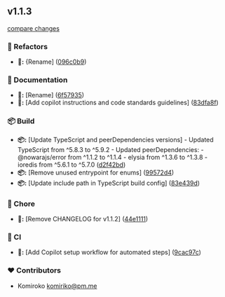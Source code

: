 
## v1.1.3

[compare changes](https://github.com/NowaraJS/elysia-ratelimit/compare/v1.1.2...v1.1.3)

### 🧹 Refactors

- **🧹:** {Rename] ([096c0b9](https://github.com/NowaraJS/elysia-ratelimit/commit/096c0b9))

### 📖 Documentation

- **📖:** [Rename] ([6f57935](https://github.com/NowaraJS/elysia-ratelimit/commit/6f57935))
- **📖:** [Add copilot instructions and code standards guidelines] ([83dfa8f](https://github.com/NowaraJS/elysia-ratelimit/commit/83dfa8f))

### 📦 Build

- **📦:** [Update TypeScript and peerDependencies versions] - Updated TypeScript from ^5.8.3 to ^5.9.2 - Updated peerDependencies:   - @nowarajs/error from ^1.1.2 to ^1.1.4   - elysia from ^1.3.6 to ^1.3.8   - ioredis from ^5.6.1 to ^5.7.0 ([d2f42bd](https://github.com/NowaraJS/elysia-ratelimit/commit/d2f42bd))
- **📦:** [Remove unused entrypoint for enums] ([99572d4](https://github.com/NowaraJS/elysia-ratelimit/commit/99572d4))
- **📦:** [Update include path in TypeScript build config] ([83e439d](https://github.com/NowaraJS/elysia-ratelimit/commit/83e439d))

### 🦉 Chore

- **🦉:** [Remove CHANGELOG for v1.1.2] ([44e1111](https://github.com/NowaraJS/elysia-ratelimit/commit/44e1111))

### 🤖 CI

- **🤖:** [Add Copilot setup workflow for automated steps] ([9cac97c](https://github.com/NowaraJS/elysia-ratelimit/commit/9cac97c))

### ❤️ Contributors

- Komiroko <komiriko@pm.me>


